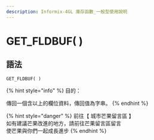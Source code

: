 ```yaml
---
description: Informix-4GL 庫存函數_一般型使用說明
---
```


# GET\_FLDBUF( )

## 語法

```
GET_FLDBUF( )
```

{% hint style="info" %}
目的：

傳回一個含以上的欄位資料，傳回值為字串。
{% endhint %}

{% hint style="danger" %}
前往【 城市芒果留言區 】\
如有建議芒果改進的地方，請前往芒果留言區留言\
使芒果與你們一起成長進步
{% endhint %}
